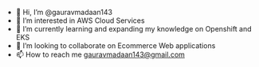 - 👋 Hi, I’m @gauravmadaan143
- 👀 I’m interested in AWS Cloud Services
- 🌱 I’m currently learning and expanding my knowledge on Openshift and EKS
- 💞️ I’m looking to collaborate on Ecommerce Web applications
- 📫 How to reach me gauravmadaan143@gmail.com

<!---
gauravmadaan143/gauravmadaan143 is a ✨ special ✨ repository because its `README.md` (this file) appears on your GitHub profile.
You can click the Preview link to take a look at your changes.
--->
